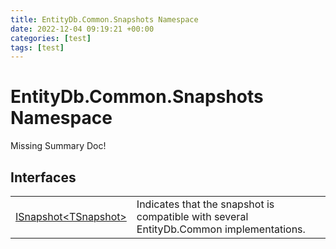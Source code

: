 ```yaml
---
title: EntityDb.Common.Snapshots Namespace
date: 2022-12-04 09:19:21 +00:00
categories: [test]
tags: [test]
---
```


# EntityDb.Common.Snapshots Namespace
Missing Summary Doc!
## Interfaces
<table><tr><td><a href='#/posts/dotnet-entitydb-common-snapshots-isnapshot`1'>ISnapshot&lt;TSnapshot&gt;</a></td><td>
Indicates that the snapshot is compatible with several EntityDb.Common implementations.
</td></tr></table>
